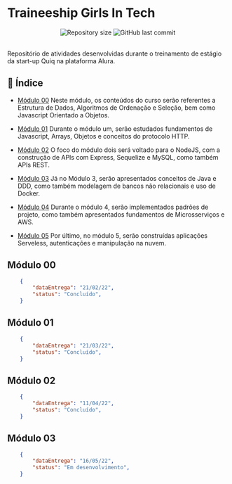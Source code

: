 # Traineeship Girls In Tech

<div align="center">

<img alt="Repository size" src="https://img.shields.io/github/repo-size/inaerosa/traineeship-girls-in-tech?color=%23DB5800">

<img alt="GitHub last commit" src="https://img.shields.io/github/last-commit/inaerosa/traineeship-girls-in-tech?color=%23DB5800">

</div>

<br/>

<p>Repositório de atividades desenvolvidas durante o treinamento de estágio da start-up Quiq na plataforma Alura.<p>

## 📌 Índice
* [Módulo 00](##Módulo00)
Neste módulo, os conteúdos do curso serão referentes a Estrutura de Dados, Algoritmos de Ordenação e Seleção, bem como Javascript Orientado a Objetos.

* [Módulo 01](##Módulo01)
Durante o módulo um, serão estudados fundamentos de Javascript, Arrays, Objetos e conceitos do protocolo HTTP.

* [Módulo 02](##Módulo02)
O foco do módulo dois será voltado para o NodeJS, com a construção de APIs com Express, Sequelize e MySQL, como também APIs REST.

* [Módulo 03](##Módulo03)
Já no Módulo 3, serão apresentados conceitos de Java e DDD, como também modelagem de bancos não relacionais e uso de Docker.

* [Módulo 04](##Módulo04)
Durante o módulo 4, serão implementados padrões de projeto, como também apresentados fundamentos de Microsserviços e AWS.

* [Módulo 05](##Módulo05)
Por último, no módulo 5, serão construídas aplicações Serveless, autenticações e manipulação na nuvem.


## Módulo 00
```json 
    {
        "dataEntrega": "21/02/22",
        "status": "Concluído",
    }
```

## Módulo 01
```json 
    {
        "dataEntrega": "21/03/22",
        "status": "Concluído",
    }
```

## Módulo 02
```json 
    {
        "dataEntrega": "11/04/22",
        "status": "Concluído",
    }
```
    
## Módulo 03
```json 
    {
        "dataEntrega": "16/05/22",
        "status": "Em desenvolvimento",
    }
```
    
  









 

